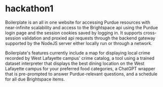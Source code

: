 # hackathon1

Boilerplate is an all in one website for accessing Purdue resources with near-infinite scalability and access to the Brightspace api using the Purdue login page and the session cookies saved by logging in. It supports cross-session validation and proxied api requests through the backend gateway supported by the NodeJS server either locally run or through a network.

Boilerplate's features currently include a map for displaying local crime recorded by West Lafayette campus' crime catalog, a tool using a trained dataset interpreter that displays the best dining location on the West Lafayette campus for your preferred food categories, a ChatGPT wrapper that is pre-prompted to answer Purdue-relevant questions, and a schedule for all due Brightspace items.
